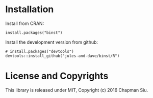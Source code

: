 Installation
============

Install from CRAN:

    install.packages("binst")

Install the development version from github:

    # install.packages("devtools")
    devtools::install_github("jules-and-dave/binst/R")

License and Copyrights
======================

This library is released under MIT, Copyright (c) 2016 Chapman Siu.
